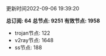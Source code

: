 更新时间2022-09-06 19:39:20

**总订阅: 64**
**总节点: 9251**
**有效节点: 1958**
- trojan节点: 122
- v2ray节点: 1648
- ss节点: 188
